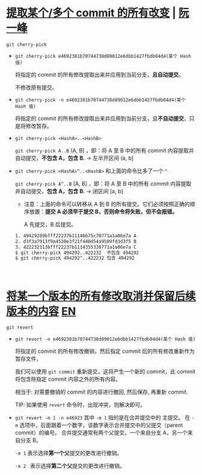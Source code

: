 # [提取某个/多个 commit 的所有改变](https://git-scm.com/docs/git-cherry-pick) | [阮一峰](https://www.ruanyifeng.com/blog/2020/04/git-cherry-pick.html)

`git cherry-pick` 

- `git cherry-pick e4692381b70744738d89012e6dbb1427fbdb04d4(某个 Hash 值)` 

  将指定的 commit 的所有修改提取出来并应用到当前分支，**且自动提交**。

  不修改原有提交。

- `git cherry-pick -n e4692381b70744738d89012e6dbb1427fbdb04d4(某个 Hash 值) `

  将指定的 commit 的所有修改提取出来并应用到当前分支，且**不自动提交**，只是将修改暂存。

- `git cherry-pick <HashA>..<HashB>`

  `git cherry-pick A..B`  (A, B] ，即：将 A 至 B 中的所有 commit 内容提取并自动提交，**不包含 A，包含 B.** -> 左半开区间 (a, b]

- `git cherry-pick <HashA>^..<HashB>` 和上面的命令比多了一个 `^`

  `git cherry-pick A^..B` [A, B] ，即：将 A 至 B 中的所有 commit 内容提取并自动提交，**包含 A，包含 B.**  -> 闭区间 [a, b]

  - 注意：上面的命令可以转移从 A 到 B 的所有提交。它们必须按照正确的顺序放置：**提交 A 必须早于提交 B，否则命令将失败，但不会报错。**

    A 先提交，B 后提交。

  ````sh
  1. 49429289bfff22237b11146675c70771a1a06e7a A
  2. d3f3a7913f9a4530e3f21f440d54a9509fd3d3f5 B
  3. 422232313bfff22237b1114355330771a1a06e7a C
  $ git cherry-pick 494292..422232  不包含 494292
  $ git cherry-pick 494292^..422232 包含 494292
  ````

  ​

# [将某一个版本的所有修改取消并保留后续版本的内容](https://cloud.tencent.com/developer/article/1489059) [EN](https://git-scm.com/docs/git-revert)

`git revert` 

- `git revert -n e4692381b70744738d89012e6dbb1427fbdb04d4(某个 Hash 值)` 

  将指定的 commit 的所有修改撤销，然后指定 commit 后的所有修改重新作为暂存文件，

  我们可以使用 `git commit` 重新提交，这将产生一个新的 commit，此 commit 将包含除指定 commit 内容之外的所有内容。

  相当于: 对需要撤销的 commit 的内容进行撤回, 然后保存, 再重新 commit.

  TIP: 如果使用 `revert` 命令时，出现冲突，则解决即可。

- `git revert -m 1 -n e46923`
  其中 `-m 1` 指的是在合并提交中的 主提交。
  在 `-m` 选项中，后面跟着一个数字，该数字表示合并提交中的父提交（parent commit）的编号。
  合并提交通常有两个父提交，一个来自分支 A，另一个来自分支 B。

  `-m 1`  表示选择**第一个父**提交的更改进行撤销。

   `-m 2 ` 表示选择**第二个父**提交的更改进行撤销。
